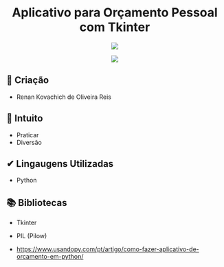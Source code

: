 <h1 align="center"> Aplicativo para Orçamento Pessoal com Tkinter </h1>

<p align="center">
  <img src="https://img.shields.io/static/v1?label=STATUS&message=%20FINALIZADO&color=GREEN&style=for-the-badge">
 </p>

<p align="center">
  <img src="https://img.shields.io/github/stars/renankovachich?style=social">
 </p>

## 📱 Criação

- Renan Kovachich de Oliveira Reis

## 🤠 Intuito

- Praticar
- Diversão

## ✔ Lingaugens Utilizadas

- Python

## 📚 Bibliotecas

- Tkinter
- PIL (Pilow)

- https://www.usandopy.com/pt/artigo/como-fazer-aplicativo-de-orcamento-em-python/

